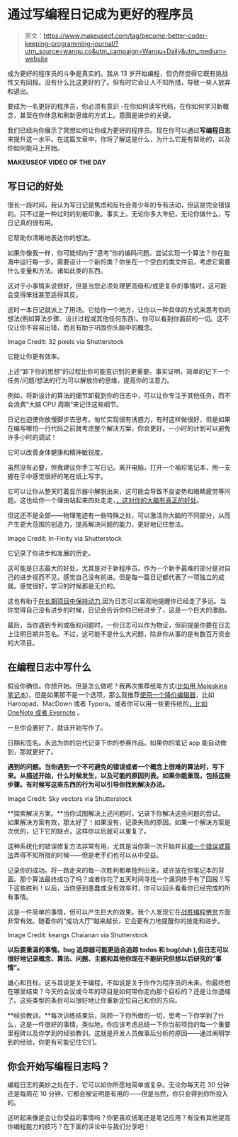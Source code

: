# 通过写编程日记成为更好的程序员

> 原文：<https://www.makeuseof.com/tag/become-better-coder-keeping-programming-journal/?utm_source=wanqu.co&utm_campaign=Wanqu+Daily&utm_medium=website>



成为更好的程序员的斗争是真实的。我从 13 岁开始编程，但仍然觉得它既有挑战性又有回报。没有什么比这更好的了。但有时它会让人不知所措，导致一些人放弃和退出。

要成为一名更好的程序员，你必须有意识 -在你如何读写代码，在你如何学习新概念，甚至在你休息和刷新思维的方式上。意图是进步的关键。

我们已经向你展示了冥想如何让你成为更好的程序员。现在你可以通过**写编程日志**来提升这一水平。在这篇文章中，你将了解这是什么，为什么它是有帮助的，以及你如何能马上开始。

**MAKEUSEOF VIDEO OF THE DAY**

## 写日记的好处

很长一段时间，我认为写日记是焦虑和反社会青少年的专有活动，但这是完全错误的。只不过是一种过时的刻板印象。事实上，无论你多大年纪，无论你做什么，写日记真的很有用。

它帮助你清晰地表达你的想法。

如果你像我一样，你可能倾向于“思考”你的编码问题。尝试实现一个算法？你在脑海中运行每一步。需要设计一个新的类？你坐在一个空白的类文件前，考虑它需要什么变量和方法。诸如此类的东西。

这对于小事情来说很好，但是当您必须处理更高级和/或更复杂的事情时，这可能会变得笨拙甚至适得其反。

这时一本日记就派上了用场。它给你一个地方，让你以一种具体的方式来思考你的想法(例如算法步骤、设计过程或其他任何东西)。你可以看到你面前的一切。这不仅让你不容易出错，而且有助于巩固你头脑中的概念。

<picture><source media="(min-width: 1024px)" sizes="1500px" data-srcset="https://static1.makeuseofimages.com/wordpress/wp-content/uploads/2016/10/programming-journal-overview.jpg?q=50&amp;fit=crop&amp;w=1500&amp;dpr=1.5"> <source media="(min-width: 768px)" sizes="943px" data-srcset="https://static1.makeuseofimages.com/wordpress/wp-content/uploads/2016/10/programming-journal-overview.jpg?q=50&amp;fit=crop&amp;w=943&amp;dpr=1.5"> <source media="(min-width: 481px)" sizes="767px" data-srcset="https://static1.makeuseofimages.com/wordpress/wp-content/uploads/2016/10/programming-journal-overview.jpg?q=50&amp;fit=crop&amp;w=767&amp;dpr=1.5"> <source media="(min-width: 0px)" sizes="480px" data-srcset="https://static1.makeuseofimages.com/wordpress/wp-content/uploads/2016/10/programming-journal-overview.jpg?q=50&amp;fit=crop&amp;w=480&amp;dpr=1.5"></picture> 

Image Credit: 32 pixels via Shutterstock



它能让你更有效率。

上述“卸下你的思想”的过程比你可能意识到的更重要。事实证明，简单的记下一个任务/问题/想法的行为可以解放你的思维，提高你的注意力。

例如，将新设计的算法的细节卸载到你的日志中，可以让你专注于其他任务，而不会浪费“大脑 CPU 周期”来记住这些细节。

日记也迫使你放慢脚步去思考。匆忙实现很有诱惑力，有时这样做很好，但是如果在编写哪怕一行代码之前就考虑整个解决方案，你会更好。一小时的计划可以避免许多小时的调试！

它可以改善身体健康和精神敏锐度。

虽然没有必要，但我建议你手工写日记。离开电脑，打开一个袖珍笔记本，用一支握在手中感觉很好的笔在纸上写字。

它可以让你从整天盯着显示器中解脱出来，这可能会导致不良姿势和眼睛疲劳等问题。这也给你一个理由站起来四处走走，[，这对你的大脑有真正的好处](https://www.makeuseof.com/tag/5-apps-walk-more-brain-health/)。

但这还不是全部——物理笔迹有一些特殊之处，可以激活你大脑的不同部分，从而产生更大范围的创造力，提高解决问题的能力，更好地记住想法。

<picture><source media="(min-width: 1024px)" sizes="1500px" data-srcset="https://static1.makeuseofimages.com/wordpress/wp-content/uploads/2016/10/programming-journal-example.jpg?q=50&amp;fit=crop&amp;w=1500&amp;dpr=1.5"> <source media="(min-width: 768px)" sizes="943px" data-srcset="https://static1.makeuseofimages.com/wordpress/wp-content/uploads/2016/10/programming-journal-example.jpg?q=50&amp;fit=crop&amp;w=943&amp;dpr=1.5"> <source media="(min-width: 481px)" sizes="767px" data-srcset="https://static1.makeuseofimages.com/wordpress/wp-content/uploads/2016/10/programming-journal-example.jpg?q=50&amp;fit=crop&amp;w=767&amp;dpr=1.5"> <source media="(min-width: 0px)" sizes="480px" data-srcset="https://static1.makeuseofimages.com/wordpress/wp-content/uploads/2016/10/programming-journal-example.jpg?q=50&amp;fit=crop&amp;w=480&amp;dpr=1.5"></picture> 

Image Credit: In-Finity via Shutterstock



它记录了你进步和发展的历史。

这可能是日志最大的好处，尤其是对于新程序员。作为一个新手最难的部分是对自己的进步视而不见，感觉自己没有前进。但是每一篇日记都代表了一项独立的成就。感觉很好，学习的时候那是无价的。

这也有助于[在长期项目中保持动力](https://www.makeuseof.com/tag/stay-motivated-long-term-projects-not-give/),因为日志可以客观地提醒你已经走了多远。当你觉得自己没有进步的时候，日记会告诉你你已经进步了，这是一个巨大的激励。

最后，当你遇到专利或版权问题时，一份日志可以作为物证，但前提是你要在日志上注明日期并签名。不过，这可能不是什么大问题，除非你从事的是有数百万资金的大项目。

## 在编程日志中写什么

假设你确信。你想开始。但是怎么做呢？我再次推荐纸笔方式([比如用 Moleskine 笔记本](https://www.makeuseof.com/tag/5-ways-kick-moleskine-notebook-notch/))，但是如果那不是一个选项，那么我推荐[使用一个降价编辑器](https://www.makeuseof.com/tag/markdown-4-reasons-learn-now/)，比如 Haroopad、MacDown 或者 Typora。或者你可以用一些更传统的[，比如 OneNote 或者 Evernote](https://www.makeuseof.com/tag/evernote-vs-onenote-note-taking-app-right/) 。

一旦你设置好了，就该开始写作了。

日期和签名。永远为你的后代记录下你的参赛作品。如果你的笔记 app 能自动做到，那就更好了。

**遇到的问题。当你遇到一个不可避免的错误或者一个概念上很难的算法时，写下来。从描述开始，什么时候发生，以及可能的原因列表。如果你能重现，包括这些步骤。有时候写这些东西的行为可以引导你找到解决办法。**

<picture><source media="(min-width: 1024px)" sizes="1500px" data-srcset="https://static1.makeuseofimages.com/wordpress/wp-content/uploads/2016/10/programming-journal-problems.jpg?q=50&amp;fit=crop&amp;w=1500&amp;dpr=1.5"> <source media="(min-width: 768px)" sizes="943px" data-srcset="https://static1.makeuseofimages.com/wordpress/wp-content/uploads/2016/10/programming-journal-problems.jpg?q=50&amp;fit=crop&amp;w=943&amp;dpr=1.5"> <source media="(min-width: 481px)" sizes="767px" data-srcset="https://static1.makeuseofimages.com/wordpress/wp-content/uploads/2016/10/programming-journal-problems.jpg?q=50&amp;fit=crop&amp;w=767&amp;dpr=1.5"> <source media="(min-width: 0px)" sizes="480px" data-srcset="https://static1.makeuseofimages.com/wordpress/wp-content/uploads/2016/10/programming-journal-problems.jpg?q=50&amp;fit=crop&amp;w=480&amp;dpr=1.5"></picture> 

Image Credit: Sky vectors via Shutterstock



**探索解决方案。**当你试图解决上述问题时，记录下你解决这些问题的尝试。如果解决方案有效，那太好了！如果没有，记录失败的原因。如果一个解决方案是次优的，记下它的缺点，这样你以后就可以重复了。

这种系统化的错误修复方法非常有用，尤其是当你第一次开始并且[被一个错误或算法](https://www.makeuseof.com/tag/learn-programming-without-stress/)弄得不知所措的时候——但是老手们也可以从中受益。

记录你的成功。将一路走来的每一次胜利都单独列出来，或许放在你笔记本的背面。那个算法最终成功了吗？或者你花了五天时间寻找一个漏洞终于有了回报？写下这些胜利！以后，当你感到愚蠢或没有效率时，你可以回头看看你已经完成的所有事情。

这是一件简单的事情，但可以产生巨大的效果。我个人发现它在[战胜编程倦怠](https://www.makeuseof.com/tag/programming-burnout-regain-lost-motivation/)方面非常有效。随着你的“成功大厅”越来越长，它会更有力地提醒你的技能和进步。

<picture><source media="(min-width: 1024px)" sizes="1500px" data-srcset="https://static1.makeuseofimages.com/wordpress/wp-content/uploads/2016/10/programming-journal-later.jpg?q=50&amp;fit=crop&amp;w=1500&amp;dpr=1.5"> <source media="(min-width: 768px)" sizes="943px" data-srcset="https://static1.makeuseofimages.com/wordpress/wp-content/uploads/2016/10/programming-journal-later.jpg?q=50&amp;fit=crop&amp;w=943&amp;dpr=1.5"> <source media="(min-width: 481px)" sizes="767px" data-srcset="https://static1.makeuseofimages.com/wordpress/wp-content/uploads/2016/10/programming-journal-later.jpg?q=50&amp;fit=crop&amp;w=767&amp;dpr=1.5"> <source media="(min-width: 0px)" sizes="480px" data-srcset="https://static1.makeuseofimages.com/wordpress/wp-content/uploads/2016/10/programming-journal-later.jpg?q=50&amp;fit=crop&amp;w=480&amp;dpr=1.5"></picture> 

Image Credit: keangs Chaianan via Shutterstock



**以后要重温的事情。bug 追踪器可能更适合追踪 todos 和 bug(duh ),但日志可以很好地记录概念、算法、问题、主题和其他你现在不能研究但想以后研究的“事情”。**

雄心和目标。这与其说是关于编程，不如说是关于你作为程序员的未来。你最终想在哪里结束？今天的会议或今年的项目是如何带你走向那个目标的？还是让你退缩了。这些类型的条目可以很好地让你重新定位自己和你的方向。

**经验教训。**每次训练结束后，回顾一下你所做的一切，思考一下你学到了什么，这是一件很好的事情。类似地，你应该考虑总结一下你当前项目的每一个重要里程碑以及你学到的经验教训。这就是开发人员做事后分析的原因——通过阐明学到的经验，你更有可能记住它们。

## 你会开始写编程日志吗？

编程日志的美妙之处在于，它可以如你所愿地简单或复杂。无论你每天花 30 分钟还是每周花 10 分钟，它都会被证明是有用的——但是当然，你只会得到你所投入的。

这听起来像是会让你受益的事情吗？你更喜欢纸笔还是笔记应用？有没有其他提高你编程能力的技巧？在下面的评论中与我们分享吧！

